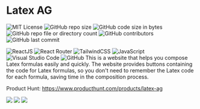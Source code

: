# Latex AG
  ![MIT License](https://img.shields.io/github/license/dotnet/aspnetcore?color=%230b0&style=flat-square)
  ![GitHub repo size](https://img.shields.io/github/repo-size/thevi31415/WebLatexAG)
  ![GitHub code size in bytes](https://img.shields.io/github/languages/code-size/thevi31415/WebLatexAG)
  ![GitHub repo file or directory count](https://img.shields.io/github/directory-file-count/thevi31415/WebLatexAG)
  ![GitHub contributors](https://img.shields.io/github/contributors/thevi31415/WebLatexAG)
  ![GitHub last commit](https://img.shields.io/github/last-commit/thevi31415/WebLatexAG)

  
![ReactJS](https://img.shields.io/badge/react_js-%2320232a.svg?style=for-the-badge&logo=react&logoColor=%2361DAFB)
![React Router](https://img.shields.io/badge/React_Router-CA4245?style=for-the-badge&logo=react-router&logoColor=white)
![TailwindCSS](https://img.shields.io/badge/tailwindcss-%2338B2AC.svg?style=for-the-badge&logo=tailwind-css&logoColor=white)
![JavaScript](https://img.shields.io/badge/javascript-%23323330.svg?style=for-the-badge&logo=javascript&logoColor=%23F7DF1E)
![Visual Studio Code](https://img.shields.io/badge/Visual%20Studio%20Code-0078d7.svg?style=for-the-badge&logo=visual-studio-code&logoColor=white)
![GitHub](https://img.shields.io/badge/github-%23121011.svg?style=for-the-badge&logo=github&logoColor=white)
This is a website that helps you compose Latex formulas easily and quickly. The website provides buttons containing the code for Latex formulas, so you don't need to remember the Latex code for each formula, saving time in the composition process.

Product Hunt: https://www.producthunt.com/products/latex-ag

<img src="https://res.cloudinary.com/dhs93uix6/image/upload/v1733715700/rxuymucgoxrsnkqbe7s9.png">
<img src="https://res.cloudinary.com/dhs93uix6/image/upload/v1733715706/la0hi1vuisxfm5h38dpv.png">
<img src="https://res.cloudinary.com/dhs93uix6/image/upload/v1733715742/xlwqcitpz8ou5idg1k57.png">

